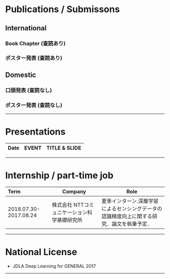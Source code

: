 # Publications / Submissons

## International

### Book Chapter (査読あり)


### ポスター発表 (査読あり)


## Domestic

### 口頭発表 (査読なし)


### ポスター発表 (査読なし)

---

# Presentations

<!-- 形式はhttps://github.com/yoheikikuta/resume/blob/master/presentations.md を真似させてもらいました-->

| Date | EVENT | TITLE & SLIDE |
| :--- | --- | --- |

---

# Internship / part‐time job


| Term | Company | Role |
| :--- | --- | --- |
| 2018.07.30-2017.08.24 | 株式会社 NTTコミュニケーション科学基礎研究所 |夏季インターン.深層学習によるセンシングデータの認識精度向上に関する研究．論文を執筆予定． |

---

# National License

*  JDLA Deep Learning for GENERAL 2017

---
